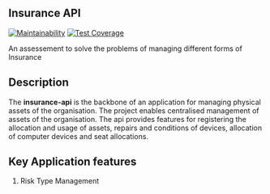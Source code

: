 ## Insurance API

[![Maintainability](https://api.codeclimate.com/v1/badges/ddb10332ab0cce466344/maintainability)](https://codeclimate.com/github/gofaniyi/insurance-api/maintainability)
[![Test Coverage](https://api.codeclimate.com/v1/badges/ddb10332ab0cce466344/test_coverage)](https://codeclimate.com/github/gofaniyi/insurance-api/test_coverage)

An assessement to solve the problems of managing different forms of Insurance


## Description

The **insurance-api** is the backbone of an application for managing physical assets of the organisation. The project enables centralised management of assets of the organisation. The api provides features for registering the allocation and usage of assets, repairs and conditions of devices, allocation of computer devices and seat allocations.

## Key Application features

1. Risk Type Management
